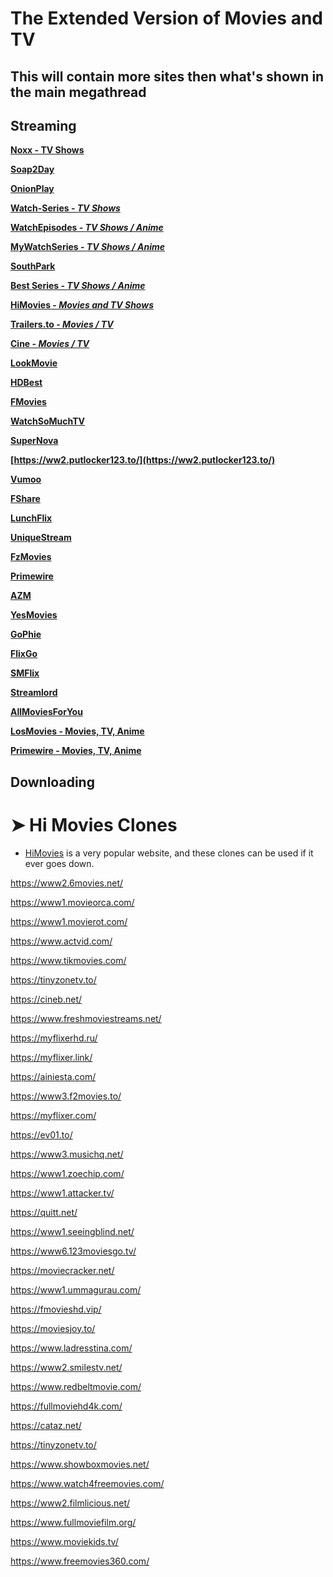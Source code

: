 # The Extended Version of Movies and TV

## This will contain more sites then what's shown in the main megathread

## Streaming

**[Noxx - TV Shows](https://noxx.is)**

**[Soap2Day](https://soapgate.org)**

**[OnionPlay](https://onionplay.is)**

**[Watch-Series - _TV Shows_](https://www1.watch-series.la/)**

**[WatchEpisodes - _TV Shows / Anime_](https://www.watchepisodes4.com/)**

**[MyWatchSeries - _TV Shows / Anime_](https://www5.mywatchseries.stream/)**

**[SouthPark](https://southpark.cc.com/)**

**[Best Series - _TV Shows / Anime_](https://best-series.me/)**

**[HiMovies - _Movies and TV Shows_](https://www3.himovies.to)**

**[Trailers.to - _Movies / TV_](https://trailers.to/)**

**[Cine - _Movies / TV_](https://c1ne.co/)**

**[LookMovie](https://lookmovie.io/)**

**[HDBest](https://hdbest.net/)**

**[FMovies](https://fmovies.name/)**

**[WatchSoMuchTV](https://watchsomuch.tv/)**

**[SuperNova](https://supernova.to/)**

**[https://ww2.putlocker123.to/](https://ww2.putlocker123.to/)**

**[Vumoo](https://vumoo.to/)**

**[FShare](https://fsharetv.co/)**

**[LunchFlix](https://www.lunchflix.org/)**

**[UniqueStream](https://uniquestream.vip/)**

**[FzMovies](https://fzmovies.net/)**

**[Primewire](https://ww1.new-primewire.com/)**

**[AZM](https://azm.to/)**

**[YesMovies](https://yesmovies.sh/)**

**[GoPhie](https://gophie.cam/)**

**[FlixGo](https://flixgo.biz/)**

**[SMFlix](https://smflix.cc/)**

**[Streamlord](http://www.streamlord.com/)**

**[AllMoviesForYou](https://allmoviesforyou.co/)**

**[LosMovies - Movies, TV, Anime](https://losmovies.live/)**

**[Primewire - Movies, TV, Anime](https://www.primewire.li/)**

**[]()**

**[]()**

**[]()**

**[]()**

**[]()**

**[]()**

**[]()**

**[]()**

**[]()**

**[]()**

**[]()**

**[]()**

**[]()**

**[]()**

**[]()**

**[]()**

**[]()**

**[]()**

**[]()**

**[]()**

**[]()**

**[]()**

**[]()**

**[]()**

**[]()**

**[]()**

**[]()**

**[]()**

**[]()**

**[]()**

**[]()**

**[]()**

**[]()**

**[]()**

**[]()**

**[]()**

**[]()**

**[]()**

**[]()**

**[]()**

**[]()**

**[]()**

**[]()**

**[]()**

**[]()**

**[]()**

**[]()**

**[]()**

**[]()**

**[]()**

**[]()**

**[]()**

**[]()**

**[]()**

**[]()**

**[]()**

**[]()**

**[]()**

**[]()**

**[]()**

**[]()**

## Downloading

**[]()**

**[]()**

**[]()**

**[]()**

**[]()**

**[]()**

**[]()**

**[]()**

**[]()**

**[]()**

**[]()**

**[]()**

**[]()**

**[]()**

**[]()**

**[]()**

**[]()**

**[]()**

**[]()**

**[]()**

**[]()**

**[]()**

**[]()**

**[]()**

**[]()**

**[]()**

**[]()**

**[]()**

**[]()**

**[]()**

**[]()**

**[]()**

**[]()**

**[]()**

**[]()**

**[]()**

**[]()**

**[]()**

**[]()**

**[]()**

**[]()**

**[]()**

**[]()**

**[]()**

**[]()**

**[]()**

**[]()**

**[]()**

**[]()**

**[]()**

**[]()**

**[]()**

**[]()**

**[]()**

**[]()**

**[]()**

**[]()**

**[]()**

**[]()**

**[]()**

**[]()**

**[]()**

**[]()**

**[]()**

**[]()**

**[]()**

**[]()**

**[]()**

**[]()**

**[]()**

**[]()**

**[]()**

**[]()**

**[]()**

**[]()**

**[]()**

**[]()**

**[]()**

**[]()**

**[]()**

**[]()**

**[]()**

**[]()**

**[]()**

**[]()**

**[]()**

**[]()**

**[]()**

**[]()**

**[]()**

# ➤ Hi Movies Clones

- [HiMovies](https://www3.himovies.to) is a very popular website, and these clones can be used if it ever goes down.

https://www2.6movies.net/

https://www1.movieorca.com/

https://www1.movierot.com/

https://www.actvid.com/

https://www.tikmovies.com/

https://tinyzonetv.to/

https://cineb.net/

https://www.freshmoviestreams.net/

https://myflixerhd.ru/

https://myflixer.link/

https://ainiesta.com/

https://www3.f2movies.to/

https://myflixer.com/

https://ev01.to/

https://www3.musichq.net/

https://www1.zoechip.com/

https://www1.attacker.tv/

https://quitt.net/

https://www1.seeingblind.net/

https://www6.123moviesgo.tv/

https://moviecracker.net/

https://www1.ummagurau.com/

https://fmovieshd.vip/

https://moviesjoy.to/

https://www.ladresstina.com/

https://www2.smilestv.net/

https://www.redbeltmovie.com/

https://fullmoviehd4k.com/

https://cataz.net/

https://tinyzonetv.to/

https://www.showboxmovies.net/

https://www.watch4freemovies.com/

https://www2.filmlicious.net/

https://www.fullmoviefilm.org/

https://www.moviekids.tv/

https://www.freemovies360.com/
